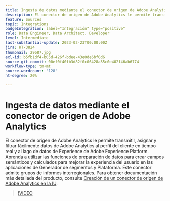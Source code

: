```yaml
---
title: Ingesta de datos mediante el conector de origen de Adobe Analytics
description: El conector de origen de Adobe Analytics le permite transmitir, asignar y filtrar fácilmente datos de Adobe Analytics al perfil del cliente en tiempo real y al lago de datos de Experience de Adobe Experience Platform.
feature: Sources
topic: Integrations
badgeIntegration: label="Integración" type="positive"
role: Data Engineer, Data Architect, Developer
level: Intermediate
last-substantial-update: 2023-02-23T00:00:00Z
jira: KT-3824
thumbnail: 29687.jpg
exl-id: b5fb1df4-b05d-426f-bdee-43e0de6bf0d6
source-git-commit: 00ef0f40fb3d82f0c06428a35c0e402f46ab6774
workflow-type: tm+mt
source-wordcount: '128'
ht-degree: 20%

---
```


# Ingesta de datos mediante el conector de origen de Adobe Analytics

El conector de origen de Adobe Analytics le permite transmitir, asignar y filtrar fácilmente datos de Adobe Analytics al perfil del cliente en tiempo real y al lago de datos de Experience de Adobe Experience Platform. Aprenda a utilizar las funciones de preparación de datos para crear campos semánticos y calculados para mejorar la experiencia del usuario en las aplicaciones de Generador de segmentos y Plataforma. Este conector admite grupos de informes interregionales. Para obtener documentación más detallada del producto, consulte [Creación de un conector de origen de Adobe Analytics en la IU](https://experienceleague.adobe.com/docs/experience-platform/sources/ui-tutorials/create/adobe-applications/analytics.html?lang=es).

>[!VIDEO](https://video.tv.adobe.com/v/29687?learn=on)
